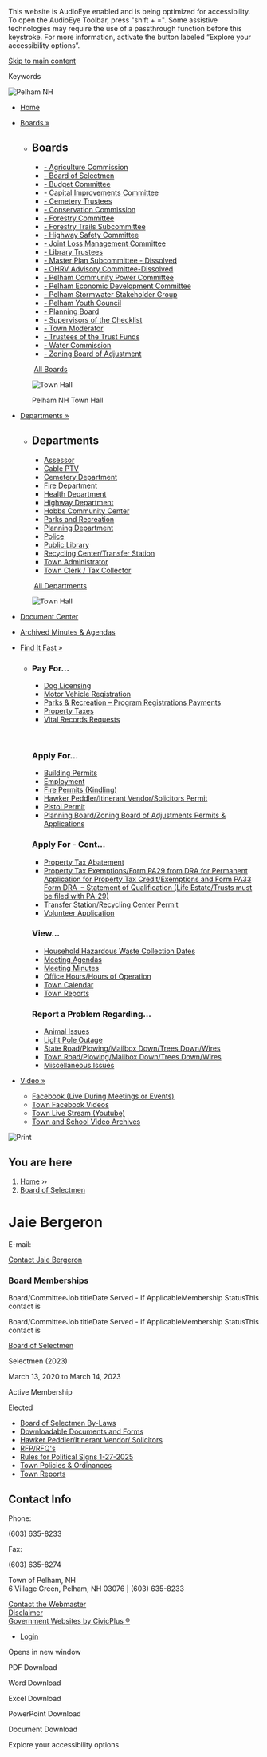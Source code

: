 This website is AudioEye enabled and is being optimized for accessibility. To open the AudioEye Toolbar, press "shift + =". Some assistive technologies may require the use of a passthrough function before this keystroke. For more information, activate the button labeled “Explore your accessibility options”.

[Skip to main content](https://www.pelhamweb.com/node/57603/)

Keywords

![Pelham NH](https://www.pelhamweb.com/sites/all/themes/custom/sites/pelhamnh/vts_pelhamnh/logo.png)

- [Home](https://www.pelhamweb.com)
- [Boards »](https://www.pelhamweb.com/Boards)
  
  - ## Boards
    
    - [- Agriculture Commission](https://www.pelhamweb.com/agricultural-commission)
    - [- Board of Selectmen](https://www.pelhamweb.com/board-of-selectmen)
    - [- Budget Committee](https://www.pelhamweb.com/budget-committee)
    - [- Capital Improvements Committee](https://www.pelhamweb.com/capital-improvements-committee)
    - [- Cemetery Trustees](https://www.pelhamweb.com/cemetery-trustees-dissolved)
    - [- Conservation Commission](https://www.pelhamweb.com/conservation-commission)
    - [- Forestry Committee](https://www.pelhamweb.com/forestry-committee)
    - [- Forestry Trails Subcommittee](https://www.pelhamweb.com/forestry-trails-subcommittee)
    - [- Highway Safety Committee](https://www.pelhamweb.com/highway-safety-committee)
    
    <!--THE END-->
    
    - [- Joint Loss Management Committee](https://www.pelhamweb.com/joint-loss-management-committee)
    - [- Library Trustees](https://www.pelhamweb.com/library-trustees)
    - [- Master Plan Subcommittee - Dissolved](https://www.pelhamweb.com/master-plan-subcommittee)
    - [- OHRV Advisory Committee-Dissolved](https://www.pelhamweb.com/ohrv-advisory-committee)
    - [- Pelham Community Power Committee](https://www.pelhamweb.com/pelham-community-power-committee)
    - [- Pelham Economic Development Committee](https://www.pelhamweb.com/pelham-economic-development-committee)
    - [- Pelham Stormwater Stakeholder Group](https://www.pelhamweb.com/pelham-stormwater-management-ms4)
    
    <!--THE END-->
    
    - [- Pelham Youth Council](https://www.pelhamweb.com/pelham-youth-council)
    - [- Planning Board](https://www.pelhamweb.com/planning-board)
    - [- Supervisors of the Checklist](https://www.pelhamweb.com/supervisors-of-the-checklist)
    - [- Town Moderator](https://www.pelhamweb.com/town-moderator)
    - [- Trustees of the Trust Funds](https://www.pelhamweb.com/trustees-of-the-trust-funds)
    - [- Water Commission](https://www.pelhamweb.com/water-commission)
    - [- Zoning Board of Adjustment](https://www.pelhamweb.com/zoning-board-of-adjustment)
    
     [All Boards](https://www.pelhamweb.com/boards)
    
    ![Town Hall](https://www.pelhamweb.com/sites/g/files/vyhlif4856/f/imce/pelhamdepts.jpg)
    
    Pelham NH Town Hall
- [Departments »](https://www.pelhamweb.com/Departments)
  
  - ## Departments
    
    - [Assessor](https://www.pelhamweb.com/assessor)
    - [Cable PTV](https://www.pelhamweb.com/cable-ptv)
    - [Cemetery Department](https://www.pelhamweb.com/cemetery-department)
    - [Fire Department](https://www.pelhamweb.com/pelham-fire-department)
    - [Health Department](https://www.pelhamweb.com/health-department)
    
    <!--THE END-->
    
    - [Highway Department](https://www.pelhamweb.com/highway-department)
    - [Hobbs Community Center](https://www.pelhamweb.com/hobbs-community-center)
    - [Parks and Recreation](https://www.pelhamweb.com/pelham-parks-and-recreation)
    - [Planning Department](https://www.pelhamweb.com/planning-department)
    - [Police](https://www.pelhamweb.com/police-department "Police Department")
    - [Public Library](https://www.pelhamweb.com/public-library)
    
    <!--THE END-->
    
    - [Recycling Center/Transfer Station](https://www.pelhamweb.com/pelham-transfer-station-recycling-center)
    - [Town Administrator](https://www.pelhamweb.com/town-administrator)
    - [Town Clerk / Tax Collector](https://www.pelhamweb.com/town-clerktax-collector)
    
     [All Departments](https://www.pelhamweb.com/departments)
    
    ![Town Hall](https://www.pelhamweb.com/sites/g/files/vyhlif4856/f/imce/pelhamboards.jpg)
- [Document Center](https://www.pelhamweb.com/files)
- [Archived Minutes &amp; Agendas](https://www.pelhamweb.com/minutes-and-agendas)
- [Find It Fast »](https://www.pelhamweb.com/where)
  
  - ### Pay For...
    
    - [Dog Licensing](https://www.eb2gov.com/scripts/eb2gov.dll/TownLaunch?towncode=652)
    - [Motor Vehicle Registration](https://www.eb2gov.com/scripts/eb2gov.dll/TownLaunch?towncode=652)
    - [Parks &amp; Recreation – Program Registrations Payments](https://pelhamnh.recdesk.com/Community/Home)
    - [Property Taxes](https://www.eb2gov.com/scripts/eb2gov.dll/TownLaunch?towncode=652)
    - [Vital Records Requests](https://www.eb2gov.com/scripts/eb2gov.dll/TownLaunch?towncode=652)
    
     
    
    ### Apply For...
    
    - [Building Permits](https://www.pelhamweb.com/planning-department/pages/forms-guidelines)
    - [Employment](https://www.pelhamweb.com/sites/g/files/vyhlif4856/f/uploads/2023_town_of_pelham_employment_application.pdf)
    - [Fire Permits (Kindling)](https://www.pelhamweb.com/fire-department/pages/kindling-fire-permits)
    - [Hawker Peddler/Itinerant Vendor/Solicitors Permit](https://www.pelhamweb.com/board-of-selectmen/pages/hawker-peddleritinerant-vendor-solicitors)
    - [Pistol Permit](https://www.pelhamweb.com/police-department/pages/forms-documents)
    - [Planning Board/Zoning Board of Adjustments Permits &amp; Applications](https://www.pelhamweb.com/planning-department/pages/forms-guidelines)
    
    ### Apply For - Cont...
    
    - [Property Tax Abatement](https://www.pelhamweb.com/sites/g/files/vyhlif4856/f/file/file/2016_abatement_form.pdf)
    - [Property Tax Exemptions/Form PA29 from DRA for Permanent Application for Property Tax Credit/Exemptions and Form PA33 Form DRA  – Statement of Qualification (Life Estate/Trusts must be filed with PA-29)](https://www.revenue.nh.gov/forms/index.htm)
    - [Transfer Station/Recycling Center Permit](https://www.pelhamweb.com/sites/g/files/vyhlif4856/f/file/file/2016_-_pelham_transfer_station_permit_application_-_rev_12-16.pdf)
    - [Volunteer Application](https://www.pelhamweb.com/sites/g/files/vyhlif4856/f/file/file/2015_volunteerapplication_-_blank_-_fillable_2_0.pdf)
    
    ### View...
    
    - [Household Hazardous Waste Collection Dates](https://www.pelhamweb.com/sites/g/files/vyhlif4856/f/uploads/2023_hhw_flyer_0.pdf)
    - [Meeting Agendas](https://www.pelhamweb.com/boards/boards-with-agendas)
    - [Meeting Minutes](https://www.pelhamweb.com/boards/boards-with-minutes)
    - [Office Hours/Hours of Operation](https://www.pelhamweb.com/home/pages/town-departments-office-hours-and-hours-of-operation)
    - [Town Calendar](https://www.pelhamweb.com/calendar)
    - [Town Reports](https://www.pelhamweb.com/board-of-selectmen/pages/town-reports)
    
    ### Report a Problem Regarding...
    
    - [Animal Issues](https://www.pelhamweb.com/police/pages/animal-control)
    - [Light Pole Outage](https://www.pelhamweb.com/home/webforms/municipal-service-request)
    - [State Road/Plowing/Mailbox Down/Trees Down/Wires](https://www.pelhamweb.com/home/webforms/municipal-service-request)
    - [Town Road/Plowing/Mailbox Down/Trees Down/Wires](https://www.pelhamweb.com/home/webforms/municipal-service-request)
    - [Miscellaneous Issues](https://www.pelhamweb.com/home/webforms/municipal-service-request)
- [Video »](https://www.pelhamweb.com)
  
  - [Facebook (Live During Meetings or Events)](https://www.facebook.com/TownofPelhamNH/live_videos)
  - [Town Facebook Videos](https://www.facebook.com/TownofPelhamNH/videos)
  - [Town Live Stream (Youtube)](https://www.pelhamweb.com/home/pages/town-of-pelham-nh-live-stream)
  - [Town and School Video Archives](https://ptv.viebit.com/index.php?folder=ALL)

![Print](https://www.pelhamweb.com/sites/all/modules/contrib/print/icons/print_icon.png "Print")

## You are here

1. [Home](https://www.pelhamweb.com) ››
2. [Board of Selectmen](https://www.pelhamweb.com/board-of-selectmen)

# Jaie Bergeron

E-mail:

[Contact Jaie Bergeron](https://www.pelhamweb.com/user/4683/contact)

### Board Memberships

Board/CommitteeJob titleDate Served - If ApplicableMembership StatusThis contact is

Board/CommitteeJob titleDate Served - If ApplicableMembership StatusThis contact is

[Board of Selectmen](https://www.pelhamweb.com/board-of-selectmen)

Selectmen (2023)

March 13, 2020 to March 14, 2023

Active Membership

Elected

- [Board of Selectmen By-Laws](https://www.pelhamweb.com/board-of-selectmen/files/board-of-selectmen-by-laws)
- [Downloadable Documents and Forms](https://www.pelhamweb.com/board-of-selectmen/links/downloadable-documents-and-forms)
- [Hawker Peddler/Itinerant Vendor/ Solicitors](https://www.pelhamweb.com/board-of-selectmen/pages/hawker-peddleritinerant-vendor-solicitors)
- [RFP/RFQ's](https://www.pelhamweb.com/board-of-selectmen/links/rfprfqs)
- [Rules for Political Signs 1-27-2025](https://www.pelhamweb.com/board-of-selectmen/files/rules-for-political-signs-1-27-2025)
- [Town Policies &amp; Ordinances](https://www.pelhamweb.com/board-of-selectmen/webforms/town-policies-ordinances)
- [Town Reports](https://www.pelhamweb.com/board-of-selectmen/pages/town-reports)

## Contact Info

Phone:

(603) 635-8233

Fax:

(603) 635-8274

Town of Pelham, NH  
6 Village Green, Pelham, NH 03076 | (603) 635-8233

[Contact the Webmaster](https://www.pelhamweb.com/home/webforms/contact-the-webmaster)  
[Disclaimer](https://www.pelhamweb.com/website-disclaimer-and-privacy-policy)  
[Government Websites by CivicPlus ®](https://www.civicplus.com)

- [Login](https://www.pelhamweb.com/user/login?current=node%2F57603)

Opens in new window

PDF Download

Word Download

Excel Download

PowerPoint Download

Document Download

Explore your accessibility options